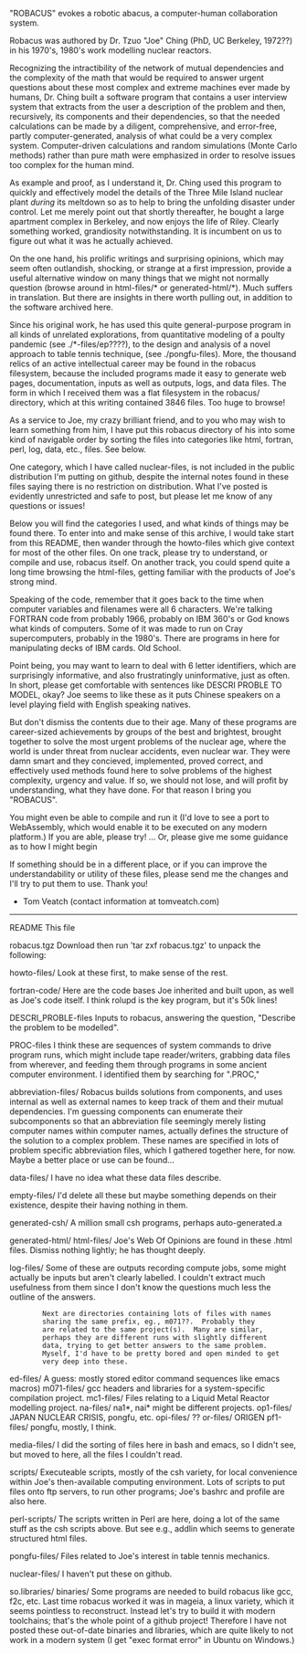 "ROBACUS" evokes a robotic abacus, a computer-human collaboration
system. 

Robacus was authored by Dr. Tzuo "Joe" Ching (PhD, UC Berkeley,
1972??) in his 1970's, 1980's work modelling nuclear reactors.

Recognizing the intractibility of the network of mutual dependencies
and the complexity of the math that would be required to answer urgent
questions about these most complex and extreme machines ever made by
humans, Dr. Ching built a software program that contains a user
interview system that extracts from the user a description of the
problem and then, recursively, its components and their dependencies,
so that the needed calculations can be made by a diligent,
comprehensive, and error-free, partly computer-generated, analysis of
what could be a very complex system.  Computer-driven calculations and
random simulations (Monte Carlo methods) rather than pure math were
emphasized in order to resolve issues too complex for the human mind.

As example and proof, as I understand it, Dr. Ching used this program to quickly and
effectively model the details of the Three Mile Island nuclear plant
*during* its meltdown so as to help to bring the unfolding disaster
under control.  Let me merely point out that shortly thereafter, he bought a
large apartment complex in Berkeley, and now enjoys the life of Riley.
Clearly something worked, grandiosity
notwithstanding.  It is incumbent on us to figure out what it was he
actually achieved.

On the one hand, his prolific writings and surprising opinions, which
may seem often outlandish, shocking, or strange at a first impression,
provide a useful alternative window on many things that we might not
normally question (browse around in html-files/\* or
generated-html/\*). Much suffers in translation.  But there are
insights in there worth pulling out, in addition to the software
archived here.

Since his original work, he has used this quite general-purpose
program in all kinds of unrelated explorations, from quantitative
modeling of a poulty pandemic (see ./\*-files/ep????), to the design
and analysis of a novel approach to table tennis technique, (see
./pongfu-files).  More, the thousand relics of an active intellectual
career may be found in the robacus filesystem, because the included
programs made it easy to generate web pages, documentation, inputs as
well as outputs, logs, and data files.  The form in which I received
them was a flat filesystem in the robacus/ directory, which at this
writing contained 3846 files.  Too huge to browse!

As a service to Joe, my crazy brilliant friend, and to you who may
wish to learn something from him, I have put this
robacus directory of his into some kind of navigable order by sorting
the files into categories like html, fortran, perl, log, data, etc.,
files.  See below.

One category, which I have called nuclear-files, is not included in
the public distribution I'm putting on github, despite the internal
notes found in these files saying there is no restriction on
distribution.  What I've posted is evidently unrestricted and safe to post,
but please let me know of any questions or issues!

Below you will find the categories I used, and what kinds
of things may be found there.  To enter into and make sense of this
archive, I would take start from this README, then wander
through the howto-files which give context for most of the other
files.  On one track, please try to understand, or compile and use, robacus
itself.  On another track, you could spend quite a long time browsing
the html-files, getting familiar with the products of Joe's strong
mind.

Speaking of the code, remember that it goes back to the time when
computer variables and filenames were all 6 characters.  We're talking
FORTRAN code from probably 1966, probably on IBM 360's or God knows
what kinds of computers.  Some of it was made to run on Cray
supercomputers, probably in the 1980's.  There are programs in here
for manipulating decks of IBM cards.  Old School.  

Point being, you may want to learn to deal with 6 letter identifiers,
which are surprisingly informative, and also frustratingly
uninformative, just as often.  In short, please get comfortable with
sentences like DESCRI PROBLE TO MODEL, okay?  Joe seems to like these
as it puts Chinese speakers on a level playing field with English
speaking natives.

But don't dismiss the contents due to their age.  Many of these
programs are career-sized achievements by groups of the best and
brightest, brought together to solve the most urgent problems of the
nuclear age, where the world is under threat from nuclear accidents,
even nuclear war.  They were damn smart and they concieved,
implemented, proved correct, and effectively used methods found here
to solve problems of the highest complexity, urgency and value.  If
so, we should not lose, and will profit by understanding, what they
have done.  For that reason I bring you "ROBACUS".

You might even be able to compile and run it (I'd love to see a port to WebAssembly,
which would enable it to be executed on any modern platform.)  If you are
able, please try!  ... Or, please give me some guidance as to how I might begin

If something should be in a different place, or if you can improve the
understandability or utility of these files, please send me the changes
and I'll try to put them to use.  Thank you!

 - Tom Veatch (contact information at tomveatch.com)
------------------------------------------------------------------------

README			This file

robacus.tgz     Download then run 'tar zxf robacus.tgz' to unpack the following:

howto-files/		Look at these first, to make sense of the rest.

fortran-code/		Here are the code bases Joe inherited and built upon,
			as well as Joe's code itself.
			I think rolupd is the key program, but it's 50k lines!

DESCRI_PROBLE-files	Inputs to robacus, answering the question,
 			"Describe the problem to be modelled".

PROC-files		I think these are sequences of system commands to drive
			program runs, which might include tape reader/writers,
			grabbing data files from wherever, and
			feeding them through programs in some ancient computer
			environment.  I identified them by searching for ".PROC,"

abbreviation-files/	Robacus builds solutions from components, and uses
			internal as well as external names to keep
			track of them and their mutual dependencies.
			I'm guessing components can enumerate their
			subcomponents so that an abbreviation file
			seemingly merely listing computer names within
			computer names, actually defines the structure
			of the solution to a complex problem.  These
			names are specified in lots of problem
			specific abbreviation files, which I gathered
			together here, for now.  Maybe a better place
			or use can be found...

data-files/		I have no idea what these data files describe.  

empty-files/		I'd delete all these but maybe something depends on their
			existence, despite their having nothing in them.

generated-csh/		A million small csh programs, perhaps auto-generated.a

generated-html/
html-files/		Joe's Web Of Opinions are found in these .html files.
			Dismiss nothing lightly; he has thought deeply.

log-files/		Some of these are outputs recording compute jobs,
			some might actually be inputs but aren't clearly labelled.
			I couldn't extract much usefulness from them since
			I don't know the questions much less the outline of the
			answers.

			Next are directories containing lots of files with names
			sharing the same prefix, eg., m071??.  Probably they
			are related to the same project(s).  Many are similar,
			perhaps they are different runs with slightly different
			data, trying to get better answers to the same problem.
			Myself, I'd have to be pretty bored and open minded to get
			very deep into these.

ed-files/		A guess: mostly stored editor command sequences like emacs macros)
m071-files/		gcc headers and libraries for a system-specific compilation project.
mc1-files/		Files relating to a Liquid Metal Reactor modelling project.
na-files/		na1*, nai* might be different projects.
op1-files/		JAPAN NUCLEAR CRISIS, pongfu, etc.
opi-files/		??
or-files/		ORIGEN
pf1-files/		pongfu, mostly, I think.

media-files/		I did the sorting of files here in bash and emacs, so I 
			didn't see, but moved to here, all the files I couldn't read.

scripts/		Executeable scripts, mostly of the csh variety, for local
			convenience within Joe's then-available
			computing environment.  Lots of scripts to put
			files onto ftp servers, to run other programs; Joe's
			bashrc and profile are also here.

perl-scripts/		The scripts written in Perl are here, doing a lot of the
			same stuff as the csh scripts above.  But see e.g., addlin
			which seems to generate structured html files.  

pongfu-files/		Files related to Joe's interest in table tennis mechanics.

nuclear-files/		I haven't put these on github.

so.libraries/
binaries/		Some programs are needed to build robacus like gcc, f2c, etc.
			Last time robacus worked it was in mageia, a linux variety,
			which it seems pointless to reconstruct.  Instead let's try
			to build it with modern toolchains; that's the whole point of
			a github project! Therefore I have not posted these
			out-of-date binaries and libraries, which are quite likely
			to not work in a modern system (I get "exec format error"
			in Ubuntu on Windows.)  
